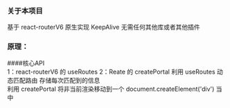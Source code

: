 ### 关于本项目
基于 react-routerV6 原生实现 KeepAlive 无需任何其他库或者其他插件

### 原理：
   ####核心API  
     1：react-routerV6 的 useRoutes
     2：Reate 的  createPortal
   利用 useRoutes 动态匹配路由  存储每次匹配到的信息<br/>
   利用 createPortal 将非当前渲染移动到一个 document.createElement('div') 当中